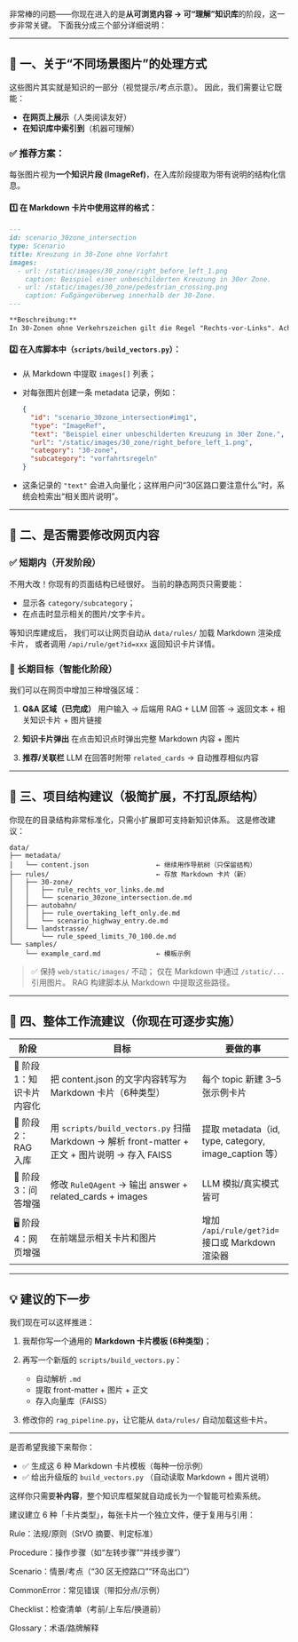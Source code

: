非常棒的问题——你现在进入的是**从可浏览内容 → 可“理解”知识库**的阶段，这一步非常关键。
下面我分成三个部分详细说明：

---

## 🧭 一、关于“不同场景图片”的处理方式

这些图片其实就是知识的一部分（视觉提示/考点示意）。
因此，我们需要让它既能：

* **在网页上展示**（人类阅读友好）
* **在知识库中索引到**（机器可理解）

### ✅ 推荐方案：

每张图片视为**一个知识片段 (ImageRef)**，在入库阶段提取为带有说明的结构化信息。

#### 1️⃣ 在 Markdown 卡片中使用这样的格式：

```markdown
---
id: scenario_30zone_intersection
type: Scenario
title: Kreuzung in 30-Zone ohne Vorfahrt
images:
  - url: /static/images/30_zone/right_before_left_1.png
    caption: Beispiel einer unbeschilderten Kreuzung in 30er Zone.
  - url: /static/images/30_zone/pedestrian_crossing.png
    caption: Fußgängerüberweg innerhalb der 30-Zone.
---

**Beschreibung:**
In 30-Zonen ohne Verkehrszeichen gilt die Regel "Rechts-vor-Links". Achten Sie auf Fußgängerüberwege und eingeschränkte Sicht.
```

#### 2️⃣ 在入库脚本中（`scripts/build_vectors.py`）：

* 从 Markdown 中提取 `images[]` 列表；
* 对每张图片创建一条 metadata 记录，例如：

  ```json
  {
    "id": "scenario_30zone_intersection#img1",
    "type": "ImageRef",
    "text": "Beispiel einer unbeschilderten Kreuzung in 30er Zone.",
    "url": "/static/images/30_zone/right_before_left_1.png",
    "category": "30-zone",
    "subcategory": "vorfahrtsregeln"
  }
  ```
* 这条记录的 `"text"` 会进入向量化；这样用户问“30区路口要注意什么”时，系统会检索出“相关图片说明”。

---

## 🧩 二、是否需要修改网页内容

### ✅ 短期内（开发阶段）

不用大改！你现有的页面结构已经很好。
当前的静态网页只需要能：

* 显示各 `category/subcategory`；
* 在点击时显示相关的图片/文字卡片。

等知识库建成后，
我们可以让网页自动从 `data/rules/` 加载 Markdown 渲染成卡片，
或者调用 `/api/rule/get?id=xxx` 返回知识卡片详情。

### 🌱 长期目标（智能化阶段）

我们可以在网页中增加三种增强区域：

1. **Q&A 区域（已完成）**
   用户输入 → 后端用 RAG + LLM 回答
   → 返回文本 + 相关知识卡片 + 图片链接

2. **知识卡片弹出**
   在点击知识点时弹出完整 Markdown 内容 + 图片

3. **推荐/关联栏**
   LLM 在回答时附带 `related_cards` → 自动推荐相似内容

---

## 🧱 三、项目结构建议（极简扩展，不打乱原结构）

你现在的目录结构非常标准化，只需小扩展即可支持新知识体系。
这是修改建议：

```
data/
├── metadata/
│   └── content.json                 ← 继续用作导航树（只保留结构）
├── rules/                           ← 存放 Markdown 卡片（新）
│   ├── 30-zone/
│   │   ├── rule_rechts_vor_links.de.md
│   │   └── scenario_30zone_intersection.de.md
│   ├── autobahn/
│   │   ├── rule_overtaking_left_only.de.md
│   │   └── scenario_highway_entry.de.md
│   └── landstrasse/
│       └── rule_speed_limits_70_100.de.md
└── samples/
    └── example_card.md              ← 模板示例
```

> ✅ 保持 `web/static/images/` 不动；
> 仅在 Markdown 中通过 `/static/...` 引用图片。
> RAG 构建脚本从 Markdown 中提取这些路径。

---

## 🔄 四、整体工作流建议（你现在可逐步实施）

| 阶段             | 目标                                                                                | 要做的事                                             |
| -------------- | --------------------------------------------------------------------------------- | ------------------------------------------------ |
| 🩵 阶段1：知识卡片内容化 | 把 content.json 的文字内容转写为 Markdown 卡片（6种类型）                                         | 每个 topic 新建 3–5 张示例卡片                            |
| 🧠 阶段2：RAG 入库  | 用 `scripts/build_vectors.py` 扫描 Markdown → 解析 front-matter + 正文 + 图片说明 → 存入 FAISS | 提取 metadata（id, type, category, image_caption 等） |
| 💬 阶段3：问答增强    | 修改 `RuleQAgent` → 输出 answer + related_cards + images                              | LLM 模拟/真实模式皆可                                    |
| 🖥 阶段4：网页增强    | 在前端显示相关卡片和图片                                                                      | 增加 `/api/rule/get?id=` 接口或 Markdown 渲染器          |

---

## 💡 建议的下一步

我们现在可以这样推进：

1. 我帮你写一个通用的 **Markdown 卡片模板 (6种类型)**；
2. 再写一个新版的 `scripts/build_vectors.py`：

   * 自动解析 `.md`
   * 提取 front-matter + 图片 + 正文
   * 存入向量库（FAISS）
3. 修改你的 `rag_pipeline.py`，让它能从 `data/rules/` 自动加载这些卡片。

---

是否希望我接下来帮你：

* ✅ 生成这 6 种 Markdown 卡片模板（每种一份示例）
* ✅ 给出升级版的 `build_vectors.py` （自动读取 Markdown + 图片说明）

这样你只需要**补内容**，整个知识库框架就自动成长为一个智能可检索系统。


建议建立 6 种「卡片类型」，每张卡片一个独立文件，便于复用与引用：

Rule：法规/原则（StVO 摘要、判定标准）

Procedure：操作步骤（如“左转步骤”“并线步骤”）

Scenario：情景/考点（“30 区无控路口”“环岛出口”）

CommonError：常见错误（带扣分点/示例）

Checklist：检查清单（考前/上车后/换道前）

Glossary：术语/路牌解释